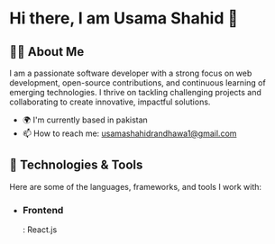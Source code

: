 <h1>Hi there, I am Usama Shahid 👋</h1>
<h2>🧑‍💻 About Me</h2>

I am a passionate software developer with a strong focus on web development, open-source contributions, and continuous learning of emerging technologies. I thrive on tackling challenging projects and collaborating to create innovative, impactful solutions.

+ 🌍 I'm currently based in pakistan
+ 📫 How to reach me: usamashahidrandhawa1@gmail.com

<h2>🔧 Technologies & Tools</h2>
Here are some of the languages, frameworks, and tools I work with:

+ <h3>Frontend</h3>: React.js








